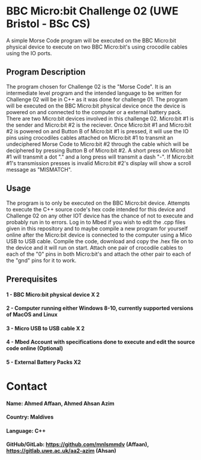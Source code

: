 # BBC Micro:bit Challenge 02 (UWE Bristol - BSc CS)
A simple Morse Code program will be executed on the BBC Micro:bit physical device to execute on two BBC Micro:bit's using crocodile cables using the IO ports.

## Program Description
The program chosen for Challenge 02 is the "Morse Code". It is an intermediate level program and the intended language to be written for Challenge 02 will be in C++ as it was done for challenge 01. The program will be executed on the BBC Micro:bit physical device once the device is powered on and connected to the computer or a external battery pack. There are two Micro:bit devices involved in this challenge 02. Micro:bit #1 is the sender and Micro:bit #2 is the reciever. Once Micro:bit #1 and Micro:bit #2 is powered on and Button B of Micro:bit #1 is pressed, it will use the IO pins using crocodiles cables attached on Micro:bit #1 to transmit an undeciphered Morse Code to Micro:bit #2 through the cable which will be deciphered by pressing Button B of Micro:bit #2. A short press on Micro:bit #1 will transmit a dot "." and a long press will transmit a dash "-". If Micro:bit #1's transmission presses is invalid Micro:bit #2's display will show a scroll message as "MISMATCH".  


## Usage
The program is to only be executed on the BBC Micro:bit device. Attempts to execute the C++ source code's hex code intended for this device and Challenge 02 on any other IOT device has the chance of not to execute and probably run in to errors. Log in to Mbed if you wish to edit the .cpp files given in this repository and to maybe compile a new program for yourself online after the Micro:bit device is connected to the computer using a Mico USB to USB cable. Compile the code, download and copy the .hex file on to the device and it will run on start. Attach one pair of crocodile cables to each of the "0" pins in both Micro:bit's and attach the other pair to each of the "gnd" pins for it to work.

## Prerequisites
#### 1 - BBC Micro:bit physical device X 2
#### 2 - Computer running either Windows 8-10, currently supported versions of MacOS and Linux
#### 3 - Micro USB to USB cable X 2
#### 4 - Mbed Account with specifications done to execute and edit the source code online (Optional)
#### 5 - External Battery Packs X2

# Contact
#### Name: Ahmed Affaan, Ahmed Ahsan Azim
#### Country: Maldives
#### Language: C++
#### GitHub/GitLab: https://github.com/mnlsmmdv (Affaan), https://gitlab.uwe.ac.uk/aa2-azim (Ahsan)
